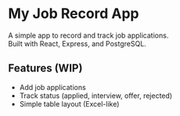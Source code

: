 # My Job Record App

A simple app to record and track job applications.  
Built with React, Express, and PostgreSQL.

## Features (WIP)
- Add job applications
- Track status (applied, interview, offer, rejected)
- Simple table layout (Excel-like)
